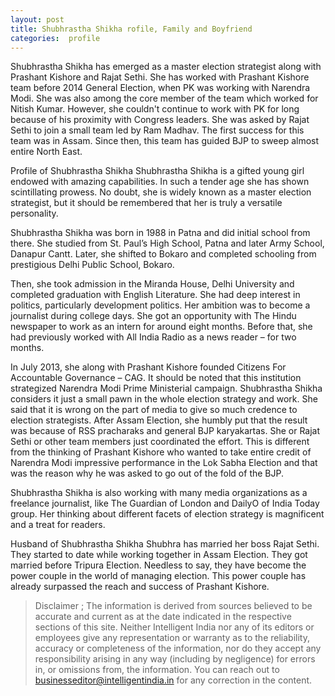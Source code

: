 ```yaml
---
layout: post
title: Shubhrastha Shikha rofile, Family and Boyfriend
categories:  profile 
---
```




Shubhrastha Shikha has emerged as a master election strategist along with Prashant Kishore and Rajat Sethi. She has worked with Prashant Kishore team before 2014 General Election, when PK was working with Narendra Modi. She was also among the core member of the team which worked for Nitish Kumar. However, she couldn't continue to work with PK for long because of his proximity with Congress leaders. She was asked by Rajat Sethi to join a small team led by Ram Madhav. The first success for this team was in Assam. Since then, this team has guided BJP to sweep almost entire North East. 

<amp-img  src="{{ site.baseurl }}/images/shubh.jpg"   width="400"   height="400"  ></amp-img>

Profile of Shubhrastha Shikha
Shubhrastha Shikha is a gifted young girl endowed with amazing capabilities. In such a tender age she has shown scintillating prowess. No doubt, she is widely known as a master election strategist, but it should be remembered that her is truly a versatile personality.

Shubhrastha Shikha was born in 1988 in Patna and did initial school from there. She studied from St. Paul’s High School, Patna and later Army School, Danapur Cantt. Later, she shifted to Bokaro and completed schooling from prestigious Delhi Public School, Bokaro.

Then, she took admission in the Miranda House, Delhi University and completed graduation with English Literature. She had deep interest in politics, particularly development politics. Her ambition was to become a journalist during college days. She got an opportunity with The Hindu newspaper to work as an intern for around eight months. Before that, she had previously worked with All India Radio as a news reader – for two months.

In July 2013, she along with Prashant Kishore founded Citizens For Accountable Governance – CAG. It should be noted that this institution strategized Narendra Modi Prime Ministerial campaign. Shubhrastha Shikha considers it just a small pawn in the whole election strategy and work. She said that it is wrong on the part of media to give so much credence to election strategists. After Assam Election, she humbly put that the result was because of RSS pracharaks and general BJP karyakartas. She or Rajat Sethi or other team members just coordinated the effort. This is different from the thinking of Prashant Kishore who wanted to take entire credit of Narendra Modi impressive performance in the Lok Sabha Election and that was the reason why he was asked to go out of the fold of the BJP.

Shubhrastha Shikha is also working with many media organizations as a freelance journalist, like The Guardian of London and DailyO of India Today group. Her thinking about different facets of election strategy is magnificent and a treat for readers.

Husband of Shubhrastha Shikha
Shubhra has married her boss Rajat Sethi. They started to date while working together in Assam Election. They got married before Tripura Election. Needless to say, they have become the power couple in the world of managing election. This power couple has already surpassed the reach and success of Prashant Kishore.


> Disclaimer ; The information is derived from sources believed to be accurate and current as at the date indicated in the respective sections of this site. Neither  Intelligent India nor any of its editors or employees give any representation or warranty as to the reliability, accuracy or completeness of the information, nor do they accept any responsibility arising in any way (including by negligence) for errors in, or omissions from, the information. You can reach out to businesseditor@intelligentindia.in for any correction in the content.